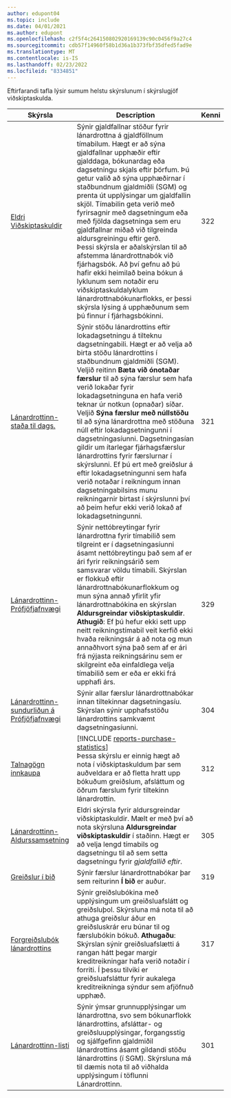 ```yaml
---
author: edupont04
ms.topic: include
ms.date: 04/01/2021
ms.author: edupont
ms.openlocfilehash: c2f5f4c264150802920169139c90c0456f9a27c4
ms.sourcegitcommit: cdb57f14960f58b1d36a1b373fbf35dfed5fad9e
ms.translationtype: MT
ms.contentlocale: is-IS
ms.lasthandoff: 02/23/2022
ms.locfileid: "8334851"
---
```

Eftirfarandi tafla lýsir sumum helstu skýrslunum í skýrslugjöf viðskiptaskulda.

| Skýrsla | Description | Kenni | 
|--|--|--|
| [Eldri Viðskiptaskuldir](https://businesscentral.dynamics.com?report=322) |Sýnir gjaldfallnar stöður fyrir lánardrottna á gjaldföllnum tímabilum. Hægt er að sýna gjaldfallnar upphæðir eftir gjalddaga, bókunardag eða dagsetningu skjals eftir þörfum. Þú getur valið að sýna upphæðirnar í staðbundnum gjaldmiðli (SGM) og prenta út upplýsingar um gjaldfallin skjöl. Tímabilin geta verið með fyrirsagnir með dagsetningum eða með fjölda dagsetninga sem eru gjaldfallnar miðað við tilgreinda aldursgreiningu eftir gerð.<br>Þessi skýrsla er aðalskýrslan til að afstemma lánardrottnabók við fjárhagsbók. Að því gefnu að þú hafir ekki heimilað beina bókun á lyklunum sem notaðir eru viðskiptaskuldalyklum lánardrottnabókunarflokks, er þessi skýrsla lýsing á upphæðunum sem þú finnur í fjárhagsbókinni.| 322|
| [Lánardrottinn-staða til dags.](https://businesscentral.dynamics.com?report=321) | Sýnir stöðu lánardrottins eftir lokadagsetningu á tilteknu dagsetningabili. Hægt er að velja að birta stöðu lánardrottins í staðbundnum gjaldmiðli (SGM). Veljið reitinn **Bæta við ónotaðar færslur** til að sýna færslur sem hafa verið lokaðar fyrir lokadagsetninguna en hafa verið teknar úr notkun (opnaðar) síðar. Veljið **Sýna færslur með núllstöðu** til að sýna lánardrottna með stöðuna núll eftir lokadagsetningunni í dagsetningasíunni. Dagsetningasían gildir um ítarlegar fjárhagsfærslur lánardrottins fyrir færslurnar í skýrslunni. Ef þú ert með greiðslur á eftir lokadagsetningunni sem hafa verið notaðar í reikningum innan dagsetningabilsins munu reikningarnir birtast í skýrslunni því að þeim hefur ekki verið lokað af lokadagsetningunni. | 321 |
| [Lánardrottinn-Prófjöfjafnvægi](https://businesscentral.dynamics.com?report=329) | Sýnir nettóbreytingar fyrir lánardrottna fyrir tímabilið sem tilgreint er í dagsetningasíunni ásamt nettóbreytingu það sem af er ári fyrir reikningsárið sem samsvarar völdu tímabili. Skýrslan er flokkuð eftir lánardrottnabókunarflokkum og mun sýna annað yfirlit yfir lánardrottnabókina en skýrslan **Aldursgreindar viðskiptaskuldir**. **Athugið**: Ef þú hefur ekki sett upp neitt reikningstímabil veit kerfið ekki hvaða reikningsár á að nota og mun annaðhvort sýna það sem af er ári frá nýjasta reikningsárinu sem er skilgreint eða einfaldlega velja tímabilið sem er eða er ekki frá upphafi árs.|329 | 
| [Lánardrottinn-sundurliðun á Prófjöfjafnvægi](https://businesscentral.dynamics.com?report=304) | Sýnir allar færslur lánardrottnabókar innan tiltekinnar dagsetningasíu. Skýrslan sýnir upphafsstöðu lánardrottins samkvæmt dagsetningasíunni. | 304 | 
| [Talnagögn innkaupa](https://businesscentral.dynamics.com?report=312) |[!INCLUDE [reports-purchase-statistics](reports-purchase-statistics.md)]<br>Þessa skýrslu er einnig hægt að nota í viðskiptaskuldum þar sem auðveldara er að fletta hratt upp bókuðum greiðslum, afsláttum og öðrum færslum fyrir tiltekinn lánardrottin.| 312 |
| [Lánardrottinn-Aldurssamsetning](https://businesscentral.dynamics.com?report=305)| Eldri skýrsla fyrir aldursgreindar viðskiptaskuldir. Mælt er með því að nota skýrsluna **Aldursgreindar viðskiptaskuldir** í staðinn. Hægt er að velja lengd tímabils og dagsetningu til að sem setta dagsetningu fyrir *gjaldfallið eftir*.|305| 
| [Greiðslur í bið](https://businesscentral.dynamics.com?report=319)| Sýnir færslur lánardrottnabókar þar sem reiturinn **Í bið** er auður.| 319 |
| [Forgreiðslubók lánardrottins](https://businesscentral.dynamics.com?report=317)|Sýnir greiðslubókina með upplýsingum um greiðsluafslátt og greiðsluþol. Skýrsluna má nota til að athuga greiðslur áður en greiðsluskrár eru búnar til og færslubókin bókuð. **Athugaðu**: Skýrslan sýnir greiðsluafslætti á rangan hátt þegar margir kreditreikningar hafa verið notaðir í forriti. Í þessu tilviki er greiðsluafsláttur fyrir aukalega kreditreikninga sýndur sem afjöfnuð upphæð.| 317 |
| [Lánardrottinn-listi](https://businesscentral.dynamics.com?report=301)|Sýnir ýmsar grunnupplýsingar um lánardrottna, svo sem bókunarflokk lánardrottins, afsláttar- og greiðsluupplýsingar, forgangsstig og sjálfgefinn gjaldmiðil lánardrottins ásamt gildandi stöðu lánardrottins (í SGM). Skýrsluna má til dæmis nota til að viðhalda upplýsingum í töflunni Lánardrottinn.|301|